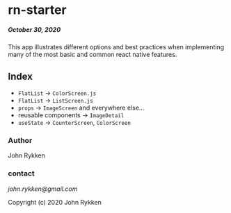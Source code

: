 # rn-starter 
##### October 30, 2020 

This app illustrates different options and best practices when implementing many of the most basic and common react native features. 

## Index 

* `FlatList` -> `ColorScreen.js`
* `FlatList` -> `ListScreen.js`
* `props` -> `ImageScreen` and everywhere else... 
* reusable components -> `ImageDetail`
* `useState` -> `CounterScreen`, `ColorScreen`

### Author

John Rykken

### contact

_john.rykken@gmail.com_

Copyright (c) 2020 John Rykken
